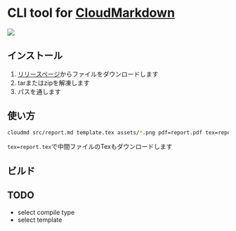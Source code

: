 # CLI tool for [CloudMarkdown](https://cloudmd.monoid.app/)

![](https://github.com/shosatojp/cloudmd-cli/workflows/CI/badge.svg)

## インストール
1. [リリースページ](https://github.com/shosatojp/cloudmd-cli/releases)からファイルをダウンロードします
2. tarまたはzipを解凍します
3. パスを通します

## 使い方

```sh
cloudmd src/report.md template.tex assets/*.png pdf=report.pdf tex=report.tex
```

`tex=report.tex`で中間ファイルのTexもダウンロードします

## ビルド

## TODO
* select compile type
* select template
